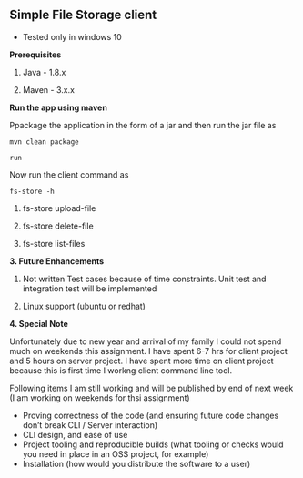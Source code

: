 ## Simple File Storage client  


* Tested only in windows 10

**Prerequisites**

1. Java - 1.8.x

2. Maven - 3.x.x


**Run the app using maven**


Ppackage the application in the form of a jar and then run the jar file as

```
mvn clean package

```

```
run

```

Now run the client command as 

```
fs-store -h

```

1. fs-store upload-file <file>

2. fs-store delete-file <file>

3. fs-store list-files

**3. Future Enhancements**

1. Not written Test cases because of time constraints. Unit test and integration test will be implemented

2. Linux support (ubuntu or redhat)

**4. Special Note**


Unfortunately due to new year and arrival of my family I could not spend much on weekends this assignment. I have spent 6-7 hrs for client project  and 5 hours on server project. I have spent more time on client project because this is first time I workng client command line tool.

Following items I am still working and will be published by end of next week (I am working on weekends for thsi assignment) 

- Proving correctness of the code (and ensuring future code changes don’t break CLI
/ Server interaction)
- CLI design, and ease of use
- Project tooling and reproducible builds (what tooling or checks would you need in
place in an OSS project, for example)
- Installation (how would you distribute the software to a user)


